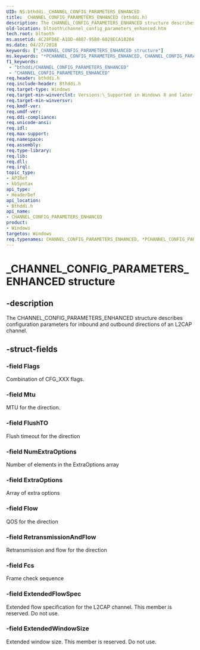 ```yaml
---
UID: NS:bthddi._CHANNEL_CONFIG_PARAMETERS_ENHANCED
title: _CHANNEL_CONFIG_PARAMETERS_ENHANCED (bthddi.h)
description: The CHANNEL_CONFIG_PARAMETERS_ENHANCED structure describes configuration parameters for inbound and outbound directions of an L2CAP channel.
old-location: bltooth\channel_config_parameters_enhanced.htm
tech.root: bltooth
ms.assetid: 4C28FD6E-A1DD-4887-95B0-6028ECA18204
ms.date: 04/27/2018
keywords: ["_CHANNEL_CONFIG_PARAMETERS_ENHANCED structure"]
ms.keywords: "*PCHANNEL_CONFIG_PARAMETERS_ENHANCED, CHANNEL_CONFIG_PARAMETERS_ENHANCED, CHANNEL_CONFIG_PARAMETERS_ENHANCED structure [Bluetooth Devices], PCHANNEL_CONFIG_PARAMETERS_ENHANCED, PCHANNEL_CONFIG_PARAMETERS_ENHANCED structure pointer [Bluetooth Devices], _CHANNEL_CONFIG_PARAMETERS_ENHANCED, bltooth.channel_config_parameters_enhanced, bthddi/CHANNEL_CONFIG_PARAMETERS_ENHANCED, bthddi/PCHANNEL_CONFIG_PARAMETERS_ENHANCED"
f1_keywords:
 - "bthddi/CHANNEL_CONFIG_PARAMETERS_ENHANCED"
 - "CHANNEL_CONFIG_PARAMETERS_ENHANCED"
req.header: bthddi.h
req.include-header: Bthddi.h
req.target-type: Windows
req.target-min-winverclnt: Versions:\_Supported in Windows 8 and later versions of Windows
req.target-min-winversvr: 
req.kmdf-ver: 
req.umdf-ver: 
req.ddi-compliance: 
req.unicode-ansi: 
req.idl: 
req.max-support: 
req.namespace: 
req.assembly: 
req.type-library: 
req.lib: 
req.dll: 
req.irql: 
topic_type:
- APIRef
- kbSyntax
api_type:
- HeaderDef
api_location:
- Bthddi.h
api_name:
- CHANNEL_CONFIG_PARAMETERS_ENHANCED
product:
- Windows
targetos: Windows
req.typenames: CHANNEL_CONFIG_PARAMETERS_ENHANCED, *PCHANNEL_CONFIG_PARAMETERS_ENHANCED
---
```


# _CHANNEL_CONFIG_PARAMETERS_ENHANCED structure


## -description


The CHANNEL_CONFIG_PARAMETERS_ENHANCED structure describes configuration parameters for inbound and outbound directions of an L2CAP channel.


## -struct-fields




### -field Flags

Combination of CFG_XXX flags.


### -field Mtu

MTU for the direction.


### -field FlushTO

Flush timeout for the direction


### -field NumExtraOptions

Number of elements in the ExtraOptions array


### -field ExtraOptions

Array of extra options


### -field Flow

QOS for the direction


### -field RetransmissionAndFlow

Retransmission and flow for the direction


### -field Fcs

Frame check sequence


### -field ExtendedFlowSpec

Extended flow specification for the L2CAP channel. This member is reserved. Do not use.


### -field ExtendedWindowSize

Extended window size. This member is reserved. Do not use.

